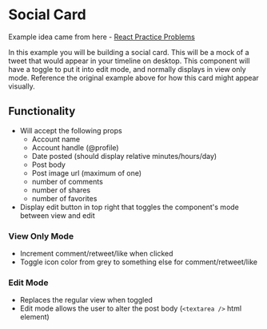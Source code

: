 # Social Card

Example idea came from here - [React Practice Problems](https://daveceddia.com/react-practice-projects/)

In this example you will be building a social card. This will be a mock of a
tweet that would appear in your timeline on desktop. This component will have a
toggle to put it into edit mode, and normally displays in view only mode. Reference
the original example above for how this card might appear visually.

## Functionality

- Will accept the following props
    - Account name
    - Account handle (@profile)
    - Date posted (should display relative minutes/hours/day)
    - Post body
    - Post image url (maximum of one)
    - number of comments
    - number of shares
    - number of favorites
- Display edit button in top right that toggles the component's mode between view and edit

### View Only Mode
- Increment comment/retweet/like when clicked
- Toggle icon color from grey to something else for comment/retweet/like

### Edit Mode
- Replaces the regular view when toggled
- Edit mode allows the user to alter the post body (`<textarea />` html element)
